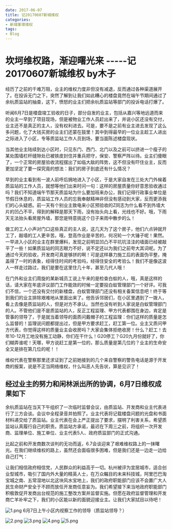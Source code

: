 ```yaml
---
date: 2017-06-07
title: 记20170607新城维权
categories:
- 新城峯璟维权
tags:
- Blog
---
```


坎坷维权路，渐迎曙光来 -----记20170607新城维权 by木子
=== 

经历了之前的千难万阻，业主的维权力度非但没有减退，反而通过各种渠道展开了。在投诉无门之下，突然了解到让我们如此糟心的楼盘竟然在端午节期间通过了余杭质监站的抽查，这下，愤怒的业主们把余杭质监站等部门的投诉电话打爆了。

听闻6月7日是楼盘竣工验收的日子，部分自发的业主，包括从嘉兴等地远道而来的业主一早到了项目现场，但是被物业工作人员赶出来了，并说小区还没有交付，业主还不是真正的主人，没有权利进去。可是，要不是之前有业主进去发现了这么多问题，化了大钱买房的业主们还蒙在鼓里！其中到得最早的一位业主趁工人进出之际进入了小区，专等质监站工作人员到场，要当面陈述楼盘现状。

当其他业主陆续到达小区时，只见东门、西门、北门以及之前可以挤进一个瘦子的某处围墙栏杆缝隙处已被铁皮封住并重兵把守，保安、警察严阵以待。业主们傻眼了，一个正常的房屋验收流程摆出了如临大敌的阵势，这不但没有吓住业主，反而更加坚定了要一探究竟的想法：我们的房子到底还有什么情况？

早到的业主看到有一波人前呼后拥地进入了小区，于是大家自发在三处大门外候着质监站的工作人员，就想等他们出来时问一句：这样的房屋质量你好意思验收通过吗？我们不知道端午节那天质监站为什么要加班来办公，我们记得行政事业单位是节假日休息的，质监站工作人员的忘我奉献精神非但没有感动到大家，反而更添我们的心头疑惑。前一天有个别业主致电来小区预验收的Z同志为什么看不到外墙大片的凹凸不平，得到的解释是那天下雨，没有抬头向上看，光线也不好。哦，下雨天无法抬头看房屋外墙，那您是特意挑这个日子来雨中散步的么！

做工的工人小声对门口这些真正的主人说，这几天为了这个房子，他们六点钟就开工了，敲墙的工人更辛苦。哦，登高作业是辛苦的，何况轮一个大锤子呢！果然。一早进入小区的业主在群里爆料，发现之前明显凹凸不平坑坑洼洼的墙面已经被敲平了一些！如果质监站的同志眼力不好，说不定还以为我们之前夸大其词呢。为了通过今天的验收，开发商可真是够拼的啊！可是这样暴力施工后的表面伪平整，掩盖得了一时的表象，经得住时间的考验吗，经得住安全的考验么！我们不是像这波人一样走过路过，我们是要在这里住几十年，甚至几代人哦！

在门外和业主们周旋的某新城员工说上午来的是检查白蚁的人，哦，真是这样的话，请大家在年底评议部门工作能效的时候一定要投白蚁管理部门一个好评。可我们不信，一个还没有交付的新楼盘，白蚁管理部门还没有相关备案信息吧！终于等到我们的业主排除艰难地从里面出来了。他告诉邻居们，在小区里遇到了一拨人，看上去像是质监站的人，但是对方不承认。当然也没有听到人家说是白蚁管理部门的人。不管他们是不是质监站的人，反正工程监理、甲方代表都围在身边，肯定是管事的领导了，于是就当着领导的面质问戴帽子的工程监理：你们这样的质量是怎么监督的！监理说问题都提出过，但是甲方要求赶工，赶工第一位。业主又质问甲方代表，你觉得这样的质量业主会收房吗？大家会集体拒绝收房！什么？赶工！去年10-12月工地没有施工动静，你们在干什么！G20停工？G20九月份就好了，你们糊弄谁呢！天哪，甲方说赶工是第一位的，那么质量是第几位的？业主的生命安全又是排在第几位的呢！！

维权代表在警察那里还求证到了之前她接到的几个来自警察的警告电话是源于开发商的报案，说是不正当网络维权，什么叫恶人先告状，算是见识了！

经过业主的努力和闲林派出所的协调，6月7日维权成果如下
---

余杭质监站在当天下午组织了一次临时监督会议，由质监站、开发商和业主代表进行了三方会谈。会议中全程录音并拍照了。业主代表将记载楼盘问题的光盘和书面材料递交给了质监站。业主代表在会上严正提出了要求，摆明了利害关系，希望质监站认真履行自己的职责。质监站方承诺，最迟在下周三之前，将组织一次开发商、监理单位、施工单位、业主代表5人、政府质监部门的正式沟通。

比起之前和开发商数次谈判的无功而返，6.7会谈迎来了艰难维权路上的一抹曙光。在我们继续维权的路上，虽然还会面临很多困难，但是我们还是一边走一边给自己打气：

让我们相信政府相信党，人民群众的利益高于一切。杭州被评为宜居城市，适合创业型城市，吸引了国内外大量的精英人士，在万众瞩目的未来科技城，阿里巴巴淘宝城之南、五常湿地以北这块风水宝地上，我们的政府职能部门应该不会置广大人民生命财产安全于不顾而放任开发商任意妄为。我们希望接下来当地政府职能部门积极敦促开发商出台规范的施工整改方案并监督实施。但愿在政府监督管理和开发商亡羊补牢之下，我们的小区能以新的面貌迎接业主。让我们大家拭目以待吧！

![1.png](http://ata2-img.cn-hangzhou.img-pub.aliyun-inc.com/c0c1775cfadc23458fa539662a615dbc.png)
6月7日上午小区内视察工作的领导（质监站领导？）

![2.png](http://ata2-img.cn-hangzhou.img-pub.aliyun-inc.com/bbbe6e3c4aacea8a8223e0576a828118.png)
![3.png](http://ata2-img.cn-hangzhou.img-pub.aliyun-inc.com/7f0662acf3c2f364e02ca74b529d1881.png)
![4.png](http://ata2-img.cn-hangzhou.img-pub.aliyun-inc.com/4e78009c15c48bc9ae04cb34b7728048.png)
![5.png](http://ata2-img.cn-hangzhou.img-pub.aliyun-inc.com/5b728abfd7e3f688934fbb7fbb78cc61.png)